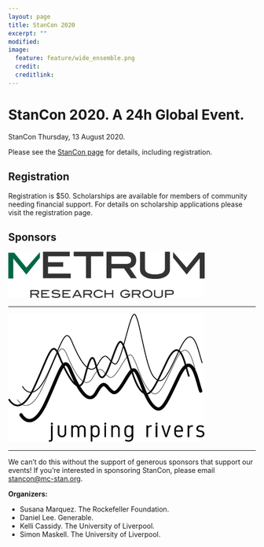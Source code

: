 ```yaml
---
layout: page
title: StanCon 2020
excerpt: ""
modified:
image:
  feature: feature/wide_ensemble.png
  credit:
  creditlink:
---
```



# StanCon 2020. A 24h Global Event.

StanCon Thursday, 13 August 2020.

Please see the [StanCon page](https://stancon.mc-stan.org) for details, including registration.

## Registration

Registration is $50. Scholarships are available for members of community needing financial support. For details on scholarship applications please visit the registration page.


## Sponsors

<a href="https://www.metrumrg.com/"><img width="400" src="logos/MetrumResearchGroup.png" /></a>
<hr>


<a href="https://www.jumpingrivers.com/"><img width="400" src="logos/JumpingRivers.png" /></a>
<hr>

We can’t do this without the support of generous sponsors that support our events! If you’re interested in sponsoring StanCon, please email <stancon@mc-stan.org>.


**Organizers:**

   - Susana Marquez. The Rockefeller Foundation.
   - Daniel Lee. Generable.
   - Kelli Cassidy. The University of Liverpool.
   - Simon Maskell. The University of Liverpool.

